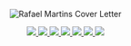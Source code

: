 
<p align="center">
  <img src="https://ik.imagekit.io/rafaelmartins/README/README%20Rafael%20Martins_NSTAwoB0Q.svg?updatedAt=1695734097014"  alt="Rafael Martins Cover Letter">
</p>

<p align="center">
  <a
    href="https://rafaelmartins92.github.io/portfolio/"
    alt="Portfolio"
    target="_blank"
  >
    <img src="https://img.shields.io/badge/website-1A1A1A?style=for-the-badge&logo=dev.to&logoColor=FCBD38" />
  </a>
  <a
    href="https://www.linkedin.com/in/rafael-martins92/" 
    alt="LinkedIn"
    target="_blank"
  >
    <img src="https://img.shields.io/badge/linkedin-1A1A1A.svg?style=for-the-badge&logo=linkedin&logoColor=FCBD38" />
  </a>
  <a
    href="https://codepen.io/rafaelmartins92" 
    alt="Codepen"
    target="_blank"
  >
    <img src="https://img.shields.io/badge/codepen-1A1A1A?style=for-the-badge&logo=codepen&logoColor=FCBD38" />
  </a>
  <a
    href="https://medium.com/@rafael.martins92" 
    alt="Medium"
    target="_blank"
  >
    <img src="https://img.shields.io/badge/medium-1A1A1A.svg?style=for-the-badge&logo=Medium&logoColor=FCBD38" />
  </a>
  <a
    href="mailto:rafael.martins92@outlook.com" 
    alt="Outlook"
    target="_blank"
  >
    <img src="https://img.shields.io/badge/email-1A1A1A?style=for-the-badge&logo=microsoft-outlook&logoColor=FCBD38" />
  </a>
  <a
    href="https://whats.link/rafaelmartins1992" 
    alt="WhatsApp"
    target="_blank"
  >
    <img src="https://img.shields.io/badge/whatsapp-1A1A1A?style=for-the-badge&logo=whatsapp&logoColor=FCBD38" />
  </a>
  <a
    href="https://www.instagram.com/raafs92" 
    alt="Instagram"
    target="_blank"
  >
    <img src="https://img.shields.io/badge/instagram-1A1A1A.svg?style=for-the-badge&logo=Instagram&logoColor=FCBD38" />
  </a>
  
<!--
I'm Rafael Martins, I'm a Front-end Developer <img src="https://github.com/rafaelmartins92/rafaelmartins92/blob/master/developer.gif" width="32px">

- 🚀 I’m currently learning: JavaScript, React JS and React Native
- 💬 Ask me about: Technology, Photography, Travels and Investments
- 📣 We can talk in: English or Portuguese

Here are some ideas to get you started:

- 🔭 I’m currently working on my personal blog with Gatsby, React, GraphQL and Netlify 
- 🌱 I’m currently learning ...
- 👯 I’m looking to collaborate on ...
- 🤔 I’m looking for help with ...
- 💬 Ask me about ...
- 📫 How to reach me: ...
- 😄 Pronouns: ...
- ⚡ Fun fact: ...

### Useful links: 
[👉🏻 Portfolio](https://rafaelmartins92.github.io/portfolio/) [👉🏻 Linkedin](https://www.linkedin.com/in/rafael-martins92/) [👉🏻 Medium](https://medium.com/@rafael.martins92) [👉🏻 Instagram](https://www.instagram.com/raafs92)

-->
